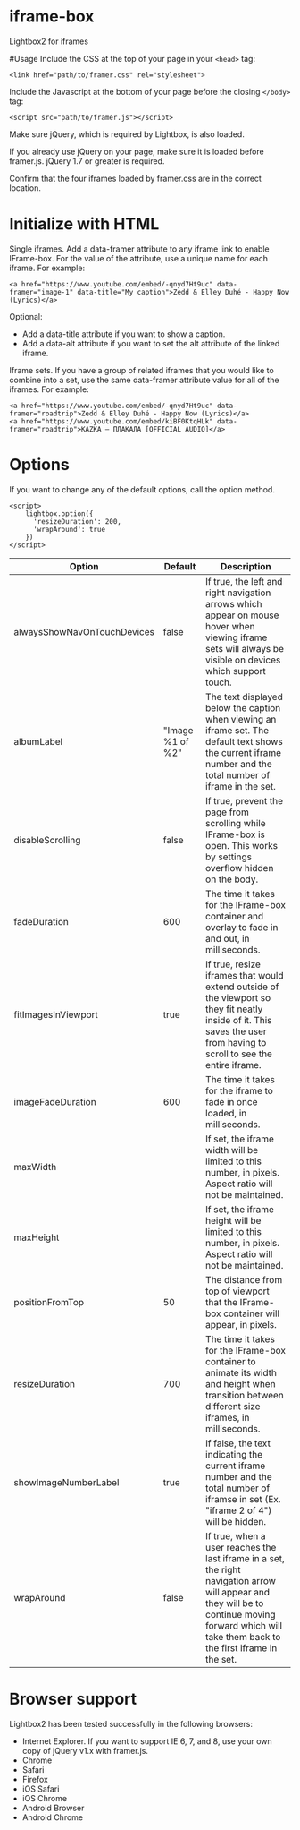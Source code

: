 # iframe-box
Lightbox2 for iframes

#Usage
Include the CSS at the top of your page in your ```<head>``` tag:

```<link href="path/to/framer.css" rel="stylesheet">```

Include the Javascript at the bottom of your page before the closing ```</body>``` tag:

```<script src="path/to/framer.js"></script>```

Make sure jQuery, which is required by Lightbox, is also loaded.

If you already use jQuery on your page, make sure it is loaded before framer.js. jQuery 1.7 or greater is required.

Confirm that the four iframes loaded by framer.css are in the correct location.

# Initialize with HTML
Single iframes. Add a data-framer attribute to any iframe link to enable IFrame-box. For the value of the attribute, use a unique name for each iframe. For example:

```<a href="https://www.youtube.com/embed/-qnyd7Ht9uc" data-framer="image-1" data-title="My caption">Zedd & Elley Duhé - Happy Now (Lyrics)</a>```

Optional:
- Add a data-title attribute if you want to show a caption.
- Add a data-alt attribute if you want to set the alt attribute of the linked iframe.

Iframe sets. If you have a group of related iframes that you would like to combine into a set, use the same data-framer attribute value for all of the iframes. For example:

```
<a href="https://www.youtube.com/embed/-qnyd7Ht9uc" data-framer="roadtrip">Zedd & Elley Duhé - Happy Now (Lyrics)</a>
<a href="https://www.youtube.com/embed/kiBF0KtqHLk" data-framer="roadtrip">KAZKA — ПЛАКАЛА [OFFICIAL AUDIO]</a>
```

# Options
If you want to change any of the default options, call the option method.
```
<script>
    lightbox.option({
      'resizeDuration': 200,
      'wrapAround': true
    })
</script>
```

|Option|Default|Description|
|------|------|----------------|
|alwaysShowNavOnTouchDevices|false|If true, the left and right navigation arrows which appear on mouse hover when viewing iframe sets will always be visible on devices which support touch.|
|albumLabel|"Image %1 of %2"|The text displayed below the caption when viewing an iframe set. The default text shows the current iframe number and the total number of iframe in the set.|
|disableScrolling|false|If true, prevent the page from scrolling while IFrame-box is open. This works by settings overflow hidden on the body.|
|fadeDuration|600|The time it takes for the IFrame-box container and overlay to fade in and out, in milliseconds.|
|fitImagesInViewport|true|If true, resize iframes that would extend outside of the viewport so they fit neatly inside of it. This saves the user from having to scroll to see the entire iframe.|
|imageFadeDuration|600|The time it takes for the iframe to fade in once loaded, in milliseconds.|
|maxWidth| |If set, the iframe width will be limited to this number, in pixels. Aspect ratio will not be maintained.|
|maxHeight| |If set, the iframe height will be limited to this number, in pixels. Aspect ratio will not be maintained.|
|positionFromTop|50|The distance from top of viewport that the IFrame-box container will appear, in pixels.|
|resizeDuration|700|The time it takes for the IFrame-box container to animate its width and height when transition between different size iframes, in milliseconds.|
|showImageNumberLabel|true|If false, the text indicating the current iframe number and the total number of iframse in set (Ex. "iframe 2 of 4") will be hidden.|
|wrapAround|false|If true, when a user reaches the last iframe in a set, the right navigation arrow will appear and they will be to continue moving forward which will take them back to the first iframe in the set.|

# Browser support
Lightbox2 has been tested successfully in the following browsers:
- Internet Explorer. If you want to support IE 6, 7, and 8, use your own copy of jQuery v1.x with framer.js.
- Chrome
- Safari
- Firefox
- iOS Safari
- iOS Chrome
- Android Browser
- Android Chrome
